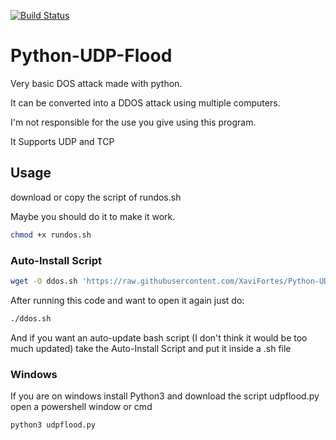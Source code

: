 [![Build Status](https://semaphoreci.com/api/v1/xavifortes/python-udp-flood/branches/master/badge.svg)](https://semaphoreci.com/xavifortes/python-udp-flood)


# Python-UDP-Flood
Very basic DOS attack made with python.

It can be converted into a DDOS attack using multiple computers.

I'm not responsible for the use you give using this program.

 It Supports UDP and TCP

## Usage
download or copy the script of rundos.sh

Maybe you should do it to make it work.
```bash
chmod +x rundos.sh
```

### Auto-Install Script
```bash
wget -O ddos.sh 'https://raw.githubusercontent.com/XaviFortes/Python-UDP-Flood/master/rundos.sh' && chmod +x ddos.sh && ./ddos.sh
```
After running this code and want to open it again just do:
```bash
./ddos.sh
```
And if you want an auto-update bash script (I don't think it would be too much updated)
take the Auto-Install Script and put it inside a .sh file

### Windows
If you are on windows install Python3 and download the script udpflood.py open a powershell window or cmd
```bash
python3 udpflood.py
```
